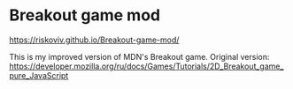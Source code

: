 # Breakout game mod
https://riskoviv.github.io/Breakout-game-mod/

This is my improved version of MDN's Breakout game. Original version: https://developer.mozilla.org/ru/docs/Games/Tutorials/2D_Breakout_game_pure_JavaScript
